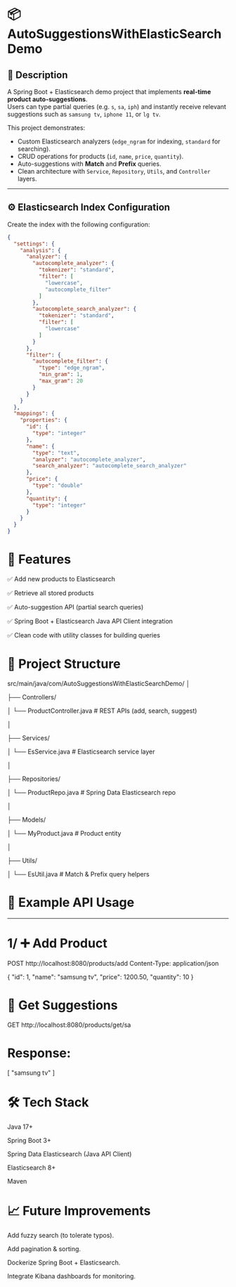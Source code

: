 # 📦 AutoSuggestionsWithElasticSearchDemo

## 🔎 Description
A Spring Boot + Elasticsearch demo project that implements **real-time product auto-suggestions**.  
Users can type partial queries (e.g. `s`, `sa`, `iph`) and instantly receive relevant suggestions such as `samsung tv`, `iphone 11`, or `lg tv`.  

This project demonstrates:
- Custom Elasticsearch analyzers (`edge_ngram` for indexing, `standard` for searching).
- CRUD operations for products (`id`, `name`, `price`, `quantity`).
- Auto-suggestions with **Match** and **Prefix** queries.
- Clean architecture with `Service`, `Repository`, `Utils`, and `Controller` layers.

---

## ⚙️ Elasticsearch Index Configuration

Create the index with the following configuration:

```json
{
  "settings": {
    "analysis": {
      "analyzer": {
        "autocomplete_analyzer": {
          "tokenizer": "standard",
          "filter": [
            "lowercase",
            "autocomplete_filter"
          ]
        },
        "autocomplete_search_analyzer": {
          "tokenizer": "standard",
          "filter": [
            "lowercase"
          ]
        }
      },
      "filter": {
        "autocomplete_filter": {
          "type": "edge_ngram",
          "min_gram": 1,
          "max_gram": 20
        }
      }
    }
  },
  "mappings": {
    "properties": {
      "id": {
        "type": "integer"
      },
      "name": {
        "type": "text",
        "analyzer": "autocomplete_analyzer",
        "search_analyzer": "autocomplete_search_analyzer"
      },
      "price": {
        "type": "double"
      },
      "quantity": {
        "type": "integer"
      }
    }
  }
}

```


# 🚀 Features


✅ Add new products to Elasticsearch

✅ Retrieve all stored products

✅ Auto-suggestion API (partial search queries)

✅ Spring Boot + Elasticsearch Java API Client integration

✅ Clean code with utility classes for building queries



# 📂 Project Structure

src/main/java/com/AutoSuggestionsWithElasticSearchDemo/
│

├── Controllers/

│   └── ProductController.java   # REST APIs (add, search, suggest)

│

├── Services/

│   └── EsService.java           # Elasticsearch service layer

│

├── Repositories/

│   └── ProductRepo.java         # Spring Data Elasticsearch repo

│

├── Models/

│   └── MyProduct.java           # Product entity

│

├── Utils/

│   └── EsUtil.java              # Match & Prefix query helpers




# 📌 Example API Usage
------------------------

# 1/ ➕ Add Product


POST http://localhost:8080/products/add
Content-Type: application/json

{
  "id": 1,
  "name": "samsung tv",
  "price": 1200.50,
  "quantity": 10
}


# 🔎 Get Suggestions


GET http://localhost:8080/products/get/sa



 # Response:

 [
  "samsung tv"
]

# 🛠️ Tech Stack


Java 17+

Spring Boot 3+

Spring Data Elasticsearch (Java API Client)

Elasticsearch 8+

Maven


# 📈 Future Improvements


Add fuzzy search (to tolerate typos).

Add pagination & sorting.

Dockerize Spring Boot + Elasticsearch.

Integrate Kibana dashboards for monitoring.


